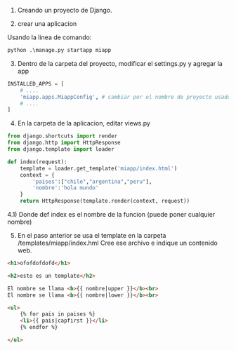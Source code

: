1) Creando un proyecto de Django.

2) crear una aplicacion

Usando la linea de comando:

```python
python .\manage.py startapp miapp
```

3) Dentro de la carpeta del proyecto, modificar el settings.py y agregar la app

```python
INSTALLED_APPS = [
    # ....
    'miapp.apps.MiappConfig', # cambiar por el nombre de proyecto usado
    # ....
]
```

4) En la carpeta de la aplicacion, editar views.py

```python
from django.shortcuts import render
from django.http import HttpResponse
from django.template import loader

def index(request):
    template = loader.get_template('miapp/index.html')
    context = {
        'paises':["chile","argentina","peru"],
        'nombre':'hola mundo'
    }
    return HttpResponse(template.render(context, request))
```

4.1) Donde def index es el nombre de la funcion (puede poner cualquier nombre)

5) En el paso anterior se usa el template en la carpeta /templates/miapp/index.hml
Cree ese archivo e indique un contenido web.

```html
<h1>ofofdofdofd</h1>

<h2>esto es un template</h2>

El nombre se llama <b>{{ nombre|upper }}</b><br>
El nombre se llama <b>{{ nombre|lower }}</b><br>

<ul>
    {% for pais in paises %}
    <li>{{ pais|capfirst }}</li>
    {% endfor %}

</ul>
```


